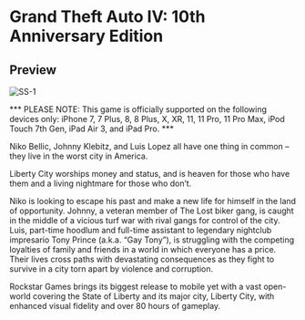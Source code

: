 # Grand Theft Auto IV: 10th Anniversary Edition
## Preview
![SS-1](https://www.rockstargames.com/rockstar_games/games/img/screens/25-4.jpg)

*** PLEASE NOTE: This game is officially supported on the following devices only: iPhone 7, 7 Plus, 8, 8 Plus, X, XR, 11, 11 Pro, 11 Pro Max, iPod Touch 7th Gen, iPad Air 3, and iPad Pro. ***  
  
  
Niko Bellic, Johnny Klebitz, and Luis Lopez all have one thing in common – they live in the worst city in America.   
  
Liberty City worships money and status, and is heaven for those who have them and a living nightmare for those who don’t.   
  
Niko is looking to escape his past and make a new life for himself in the land of opportunity. Johnny, a veteran member of The Lost biker gang, is caught in the middle of a vicious turf war with rival gangs for control of the city. Luis, part-time hoodlum and full-time assistant to legendary nightclub impresario Tony Prince (a.k.a. “Gay Tony”), is struggling with the competing loyalties of family and friends in a world in which everyone has a price. Their lives cross paths with devastating consequences as they fight to survive in a city torn apart by violence and corruption.  
  
  
Rockstar Games brings its biggest release to mobile yet with a vast open-world covering the State of Liberty and its major city, Liberty City, with enhanced visual fidelity and over 80 hours of gameplay.

